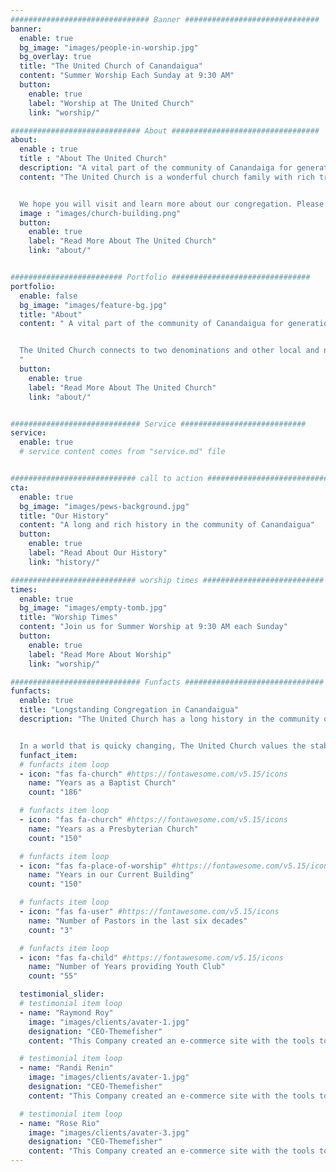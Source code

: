 ```yaml
---
############################### Banner ##############################
banner:
  enable: true
  bg_image: "images/people-in-worship.jpg"
  bg_overlay: true
  title: "The United Church of Canandaigua"
  content: "Summer Worship Each Sunday at 9:30 AM"
  button:
    enable: true
    label: "Worship at The United Church"
    link: "worship/"

############################# About #################################
about:
  enable : true
  title : "About The United Church"
  description: "A vital part of the community of Canandaiga for generations, The United Church seeks to glorify God as we worship, grow, reach, and care."
  content: "The United Church is a wonderful church family with rich traditions and history in the community of Canandaigua.


  We hope you will visit and learn more about our congregation. Please take a few minutes to read more about who we are and how we understand what it means to live out our faith."
  image : "images/church-building.png"
  button:
    enable: true
    label: "Read More About The United Church"
    link: "about/"


######################### Portfolio ###############################
portfolio:
  enable: false
  bg_image: "images/feature-bg.jpg"
  title: "About"
  content: " A vital part of the community of Canandaigua for generations, The United Church seeks to glorify God as we worship, grow, reach, and care.


  The United Church connects to two denominations and other local and national ministries. Through its Mission Budget (which is separate from the Operating Budget), the United Church gives over a third of its yearly offerings to ministries outside of its walls. As a member of two denominations, The United Church is unique. It retains language and organizational structure from both denominations. Membership in the United Church can be either denomination (Presbyterian or Baptist) or neither denomination (United).
  "
  button:
    enable: true
    label: "Read More About The United Church"
    link: "about/"


############################# Service ############################
service:
  enable: true
  # service content comes from "service.md" file


############################ call to action ###########################
cta:
  enable: true
  bg_image: "images/pews-background.jpg"
  title: "Our History"
  content: "A long and rich history in the community of Canandaigua"
  button:
    enable: true
    label: "Read About Our History"
    link: "history/"

############################ worship times ###########################
times:
  enable: true
  bg_image: "images/empty-tomb.jpg"
  title: "Worship Times"
  content: "Join us for Summer Worship at 9:30 AM each Sunday"
  button:
    enable: true
    label: "Read More About Worship"
    link: "worship/"

############################# Funfacts ###############################
funfacts:
  enable: true
  title: "Longstanding Congregation in Canandaigua"
  description: "The United Church has a long history in the community of Canandaigua. 


  In a world that is quicky changing, The United Church values the stability and tradition."
  funfact_item:
  # funfacts item loop
  - icon: "fas fa-church" #https://fontawesome.com/v5.15/icons
    name: "Years as a Baptist Church"
    count: "186"

  # funfacts item loop
  - icon: "fas fa-church" #https://fontawesome.com/v5.15/icons
    name: "Years as a Presbyterian Church"
    count: "150"

  # funfacts item loop
  - icon: "fas fa-place-of-worship" #https://fontawesome.com/v5.15/icons
    name: "Years in our Current Building"
    count: "150"

  # funfacts item loop
  - icon: "fas fa-user" #https://fontawesome.com/v5.15/icons
    name: "Number of Pastors in the last six decades"
    count: "3"

  # funfacts item loop
  - icon: "fas fa-child" #https://fontawesome.com/v5.15/icons
    name: "Number of Years providing Youth Club"
    count: "55"

  testimonial_slider:
  # testimonial item loop
  - name: "Raymond Roy"
    image: "images/clients/avater-1.jpg"
    designation: "CEO-Themefisher"
    content: "This Company created an e-commerce site with the tools to make our business a success, with innovative ideas we feel that our site has unique elements that make us stand out from the crowd."

  # testimonial item loop
  - name: "Randi Renin"
    image: "images/clients/avater-1.jpg"
    designation: "CEO-Themefisher"
    content: "This Company created an e-commerce site with the tools to make our business a success, with innovative ideas we feel that our site has unique elements that make us stand out from the crowd."

  # testimonial item loop
  - name: "Rose Rio"
    image: "images/clients/avater-3.jpg"
    designation: "CEO-Themefisher"
    content: "This Company created an e-commerce site with the tools to make our business a success, with innovative ideas we feel that our site has unique elements that make us stand out from the crowd."
---
```

